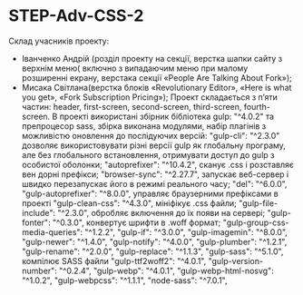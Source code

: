 # STEP-Adv-CSS-2
Склад учасників проекту:
- Іванченко Андрій (розділ проекту на секції, верстка шапки сайту з верхнім меню( включно з випадаючим меню при малому розширенні екрану, верстака секції  «People Are Talking About Fork»);
- Мисака Світлана(верстка блоків «Revolutionary Editor», «Here is what you get», «Fork Subscription Pricing»);
Проeкт складається з п’яти частин: header, first-screen, second-screen, third-screen, fourth-screen.
В проекті використані збірник бібліотека gulp: "^4.0.2" та препроцесор sass, збірка виконана модулями, набір плагінів з можливістю оновлення до послідуючих версій: 
 "gulp-cli": "^2.3.0" дозволяє використовувати різні версії gulp як глобальну програму, але без глобального встановлення, отримувати доступ до gulp з особистої оболонки;
"autoprefixer": "^10.4.2", сканує .css і розставляє вен дорні префікси;
"browser-sync": "^2.27.7", запускає веб-сервер і швидко перезапускає його в режимі реального часу;
"del": "^6.0.0",
"gulp-autoprefixer": "^8.0.0", управляє браузерними префіксами в проекті
"gulp-clean-css": "^4.3.0", мініфікує .css файли;
"gulp-file-include": "^2.3.0", обробляє включення до їх появи на сервері;
"gulp-fonter": "^0.3.0", конвертує шрифти в .woff формат;
"gulp-group-css-media-queries": "^1.2.2",
"gulp-if": "^3.0.0",
"gulp-imagemin": "^8.0.0",
"gulp-newer": "^1.4.0",
"gulp-notify": "^4.0.0",
"gulp-plumber": "^1.2.1",
"gulp-rename": "^2.0.0",
"gulp-replace": "^1.1.3",
"gulp-sass": "^5.1.0", компілює SASS файли
"gulp-ttf2woff2": "^4.0.1",
"gulp-version-number": "^0.2.4",
"gulp-webp": "^4.0.1",
"gulp-webp-html-nosvg": "^1.0.2",
"gulp-webpcss": "^1.1.1",
"node-sass": "^7.0.1",